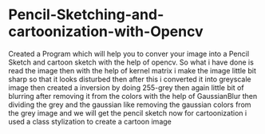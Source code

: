 # Pencil-Sketching-and-cartoonization-with-Opencv
Created a Program which will help you to conver your image into a Pencil Sketch and cartoon sketch with the help of opencv.
So what i have done is 
read the image then with the help of kernel matrix i make the image little bit sharp so that it looks disturbed
then after this i converted it into greyscale image then created a inversion by doing 255-grey
then again little bit of blurring after removing it from the colors with the help of GaussianBlur then dividing the grey and the gaussian like removing the gaussian colors 
from the grey image and we will get the pencil sketch
now for cartoonization i used a class stylization to create a cartoon image
